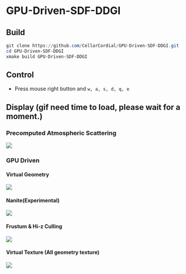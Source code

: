 # GPU-Driven-SDF-DDGI

## Build

```powershell
git clone https://github.com/CellarCordial/GPU-Driven-SDF-DDGI.git
cd GPU-Driven-SDF-DDGI
xmake build GPU-Driven-SDF-DDGI
```

## Control

- Press mouse right button and `w, a, s, d, q, e`


## Display (gif need time to load, please wait for a moment.)

### Precomputed Atmospheric Scattering
![](image/atmosphere.gif)

### GPU Driven
#### Virtual Geometry
![](image/virtual_geometry.gif)

#### Nanite(Experimental)
![](image/nanite.gif)

#### Frustum & Hi-z Culling
![](image/frustum_hi-z_cullling.gif)

#### Virtual Texture (All geometry texture)
![](image/virtual_texture.gif)


